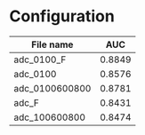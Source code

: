 # Configuration

| File name      | AUC    |
|----------------|--------|
| adc_0100_F     | 0.8849 |
| adc_0100       | 0.8576 |
| adc_0100600800 | 0.8781 |
| adc_F          | 0.8431 |
| adc_100600800  | 0.8474 |

